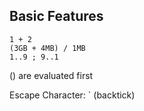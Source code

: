 ---
---

<section data-markdown>

## Basic Features

```
1 + 2 
(3GB + 4MB) / 1MB
1..9 ; 9..1
```
() are evaluated first

Escape Character: ` (backtick)

</section>

<section data-markdown>
<script type="text/template">
<!-- .slide: data-background-transition="zoom" -->

## Basic Features

Single vs. Double Quotes

`'a string'` is `"a string"` but...

`"It‘s $((Get-Date).TimeOfDay)"  `

Aliases (to avoid): `%, ?, dir, cat, curl` ...

Note: >-
Variables and Expressions are evaluated in double-quoted strings whereas no substitution is performed on single-quoted strings. 
Get-Alias wget, curl -> Differentiate between Core and Windows PowerShell

</script>
</section>

